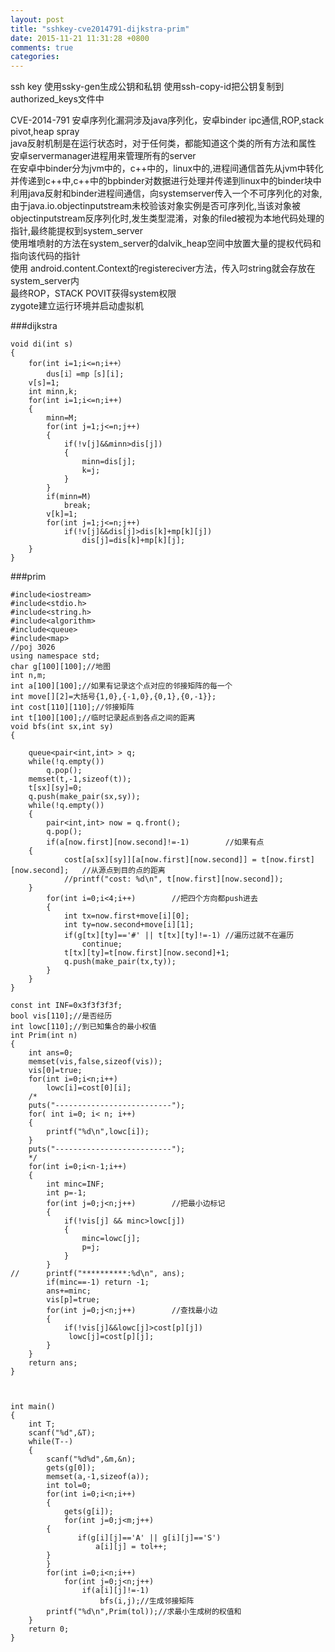 ```yaml
---
layout: post
title: "sshkey-cve2014791-dijkstra-prim"
date: 2015-11-21 11:31:28 +0800
comments: true
categories: 
---
```

ssh key
使用ssky-gen生成公钥和私钥
使用ssh-copy-id把公钥复制到 authorized_keys文件中

CVE-2014-791
安卓序列化漏洞涉及java序列化，安卓binder ipc通信,ROP,stack pivot,heap spray  
java反射机制是在运行状态时，对于任何类，都能知道这个类的所有方法和属性  
安卓servermanager进程用来管理所有的server  
在安卓中binder分为jvm中的，c++中的，linux中的,进程间通信首先从jvm中转化并传递到c++中,c++中的bpbinder对数据进行处理并传递到linux中的binder块中  
利用java反射和binder进程间通信，向systemserver传入一个不可序列化的对象,由于java.io.objectinputstream未校验该对象实例是否可序列化,当该对象被objectinputstream反序列化时,发生类型混淆，对象的filed被视为本地代码处理的指针,最终能提权到system_server  
使用堆喷射的方法在system_server的dalvik_heap空间中放置大量的提权代码和指向该代码的指针  
使用 android.content.Context的registereciver方法，传入叼string就会存放在system_server内  
最终ROP，STACK POVIT获得system权限  
zygote建立运行环境并启动虚拟机  

###dijkstra

    void di(int s)
    {
        for(int i=1;i<=n;i++）
            dus[i］=mp［s][i];
        v[s]=1;
        int minn,k;
        for(int i=1;i<=n;i++)
        {
            minn=M;
            for(int j=1;j<=n;j++)
            {
                if(!v[j]&&minn>dis[j])
                {
                    minn=dis[j];
                    k=j;
                }
            }
            if(minn=M)
                break;
            v[k]=1;
            for(int j=1;j<=n;j++)
                if(!v[j]&&dis[j]>dis[k]+mp[k][j])
                    dis[j]=dis[k]+mp[k][j];
        }
    }

###prim

    #include<iostream>
    #include<stdio.h>
    #include<string.h>
    #include<algorithm>
    #include<queue>
    #include<map>
    //poj 3026
    using namespace std;
    char g[100][100];//地图
    int n,m;
    int a[100][100];//如果有记录这个点对应的邻接矩阵的每一个
    int move[][2]=大括号{1,0},{-1,0},{0,1},{0,-1}};
    int cost[110][110];//邻接矩阵
    int t[100][100];//临时记录起点到各点之间的距离
    void bfs(int sx,int sy)
    {
    
        queue<pair<int,int> > q;
        while(!q.empty())
            q.pop();
        memset(t,-1,sizeof(t));
        t[sx][sy]=0;
        q.push(make_pair(sx,sy));
        while(!q.empty())
        {
            pair<int,int> now = q.front();
            q.pop();
            if(a[now.first][now.second]!=-1)		//如果有点
    	{
    	        cost[a[sx][sy]][a[now.first][now.second]] = t[now.first][now.second];	//从源点到目的点的距离
    	        //printf("cost: %d\n", t[now.first][now.second]);
    	}
            for(int i=0;i<4;i++)		//把四个方向都push进去
            {
                int tx=now.first+move[i][0];
                int ty=now.second+move[i][1];
                if(g[tx][ty]=='#' || t[tx][ty]!=-1)	//遍历过就不在遍历
                    continue;
                t[tx][ty]=t[now.first][now.second]+1;
                q.push(make_pair(tx,ty));
            }
        }
    }
    
    const int INF=0x3f3f3f3f;
    bool vis[110];//是否经历
    int lowc[110];//到已知集合的最小权值
    int Prim(int n)
    {
    	int ans=0;
    	memset(vis,false,sizeof(vis));
    	vis[0]=true;
    	for(int i=0;i<n;i++)
    		lowc[i]=cost[0][i];
    	/*
    	puts("--------------------------");
    	for( int i=0; i< n; i++)
    	{
    		printf("%d\n",lowc[i]);
    	}
    	puts("--------------------------");
    	*/
    	for(int i=0;i<n-1;i++)
    	{
    		int minc=INF;
    		int p=-1;
    		for(int j=0;j<n;j++)		//把最小边标记
    		{
    			if(!vis[j] && minc>lowc[j])
    			{
    				minc=lowc[j];
    				p=j;
    			}
    		}
    //		printf("**********:%d\n", ans);
    		if(minc==-1) return -1;
    		ans+=minc;
    		vis[p]=true;
    		for(int j=0;j<n;j++)		//查找最小边
    		{
    			if(!vis[j]&&lowc[j]>cost[p][j])
    			 lowc[j]=cost[p][j];
    		}
    	}
    	return ans;
    } 
    
    
    
    int main()
    {
        int T;
        scanf("%d",&T);
        while(T--)
        {
            scanf("%d%d",&m,&n);
            gets(g[0]);
            memset(a,-1,sizeof(a));
            int tol=0;
            for(int i=0;i<n;i++)
            {
                gets(g[i]);
                for(int j=0;j<m;j++)
    	    {
                   if(g[i][j]=='A' || g[i][j]=='S')
                       a[i][j] = tol++;
    	    }
            }
            for(int i=0;i<n;i++)
                for(int j=0;j<n;j++)
                    if(a[i][j]!=-1)
                        bfs(i,j);//生成邻接矩阵
            printf("%d\n",Prim(tol));//求最小生成树的权值和
        }
        return 0;
    }
